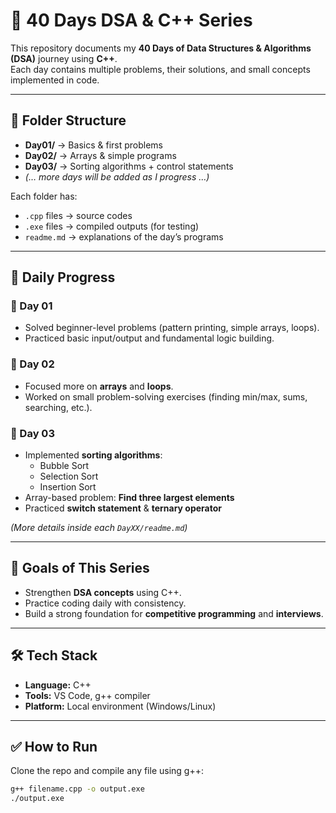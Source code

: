 # 🚀 40 Days DSA & C++ Series

This repository documents my **40 Days of Data Structures & Algorithms (DSA)** journey using **C++**.  
Each day contains multiple problems, their solutions, and small concepts implemented in code.

---

## 📂 Folder Structure

- **Day01/** → Basics & first problems  
- **Day02/** → Arrays & simple programs  
- **Day03/** → Sorting algorithms + control statements  
- *(… more days will be added as I progress …)*  

Each folder has:
- `.cpp` files → source codes  
- `.exe` files → compiled outputs (for testing)  
- `readme.md` → explanations of the day’s programs  

---

## 📅 Daily Progress

### 🔹 Day 01
- Solved beginner-level problems (pattern printing, simple arrays, loops).
- Practiced basic input/output and fundamental logic building.

### 🔹 Day 02
- Focused more on **arrays** and **loops**.
- Worked on small problem-solving exercises (finding min/max, sums, searching, etc.).

### 🔹 Day 03
- Implemented **sorting algorithms**:
  - Bubble Sort
  - Selection Sort
  - Insertion Sort
- Array-based problem: **Find three largest elements**  
- Practiced **switch statement** & **ternary operator**

*(More details inside each `DayXX/readme.md`)*

---

## 🎯 Goals of This Series
- Strengthen **DSA concepts** using C++.
- Practice coding daily with consistency.  
- Build a strong foundation for **competitive programming** and **interviews**.

---

## 🛠️ Tech Stack
- **Language:** C++  
- **Tools:** VS Code, g++ compiler  
- **Platform:** Local environment (Windows/Linux)  

---

## ✅ How to Run
Clone the repo and compile any file using g++:
```bash
g++ filename.cpp -o output.exe
./output.exe
